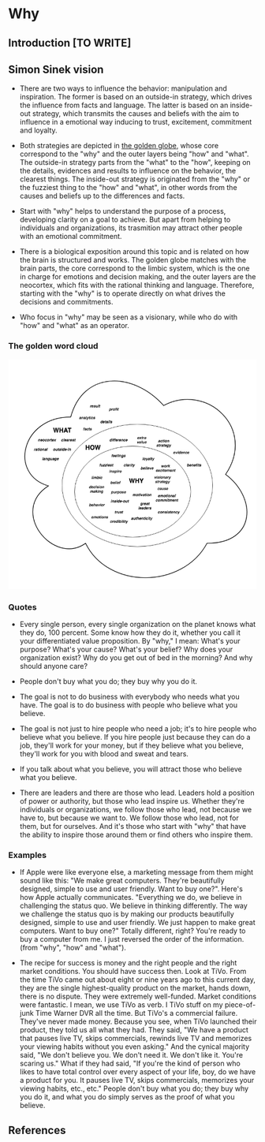 # Why

## Introduction [TO WRITE]

## Simon Sinek vision

- There are two ways to influence the behavior: manipulation and inspiration. The former is based on an outside-in strategy, which drives the influence from facts and language. The latter is based on an inside-out strategy, which transmits the causes and beliefs with the aim to influence in a emotional way inducing to trust, excitement, commitment and loyalty.

- Both strategies are depicted in [the golden globe](#the-golden-word-cloud), whose core correspond to the "why" and the outer layers being "how" and "what". The outside-in strategy parts from the "what" to the "how", keeping on the details, evidences and results to influence on the behavior, the clearest things. The inside-out strategy is originated from the "why" or the fuzziest thing to the "how" and "what", in other words from the causes and beliefs up to the differences and facts.

- Start with "why" helps to understand the purpose of a process, developing clarity on a goal to achieve. But apart from helping to individuals and organizations, its trasmition may attract other people with an emotional commitment.

- There is a biological exposition around this topic and is related on how the brain is structured and works. The golden globe matches with the brain parts, the core correspond to the limbic system, which is the one in charge for emotions and decision making, and the outer layers are the neocortex, which fits with the rational thinking and language. Therefore, starting with the "why" is to operate directly on what drives the decisions and commitments.

- Who focus in "why" may be seen as a visionary, while who do with "how" and "what" as an operator.

### The golden word cloud

![The golden word cloud](resources/golden-word-cloud.png)

### Quotes

- Every single person, every single organization on the planet knows what they do, 100 percent. Some know how they do it, whether you call it your differentiated value proposition. By "why," I mean: What's your purpose? What's your cause? What's your belief? Why does your organization exist? Why do you get out of bed in the morning? And why should anyone care?

- People don't buy what you do; they buy why you do it.

- The goal is not to do business with everybody who needs what you have. The goal is to do business with people who believe what you believe.

- The goal is not just to hire people who need a job; it's to hire people who believe what you believe. If you hire people just because they can do a job, they'll work for your money, but if they believe what you believe, they'll work for you with blood and sweat and tears.

- If you talk about what you believe, you will attract those who believe what you believe.

- There are leaders and there are those who lead. Leaders hold a position of power or authority, but those who lead inspire us. Whether they're individuals or organizations, we follow those who lead, not because we have to, but because we want to. We follow those who lead, not for them, but for ourselves. And it's those who start with "why" that have the ability to inspire those around them or find others who inspire them.

### Examples

- If Apple were like everyone else, a marketing message from them might sound like this: "We make great computers. They're beautifully designed, simple to use and user friendly. Want to buy one?". Here's how Apple actually communicates. "Everything we do, we believe in challenging the status quo. We believe in thinking differently. The way we challenge the status quo is by making our products beautifully designed, simple to use and user friendly. We just happen to make great computers. Want to buy one?" Totally different, right? You're ready to buy a computer from me. I just reversed the order of the information. (from "why", "how" and "what").

- The recipe for success is money and the right people and the right market conditions. You should have success then. Look at TiVo. From the time TiVo came out about eight or nine years ago to this current day, they are the single highest-quality product on the market, hands down, there is no dispute. They were extremely well-funded. Market conditions were fantastic. I mean, we use TiVo as verb. I TiVo stuff on my piece-of-junk Time Warner DVR all the time. But TiVo's a commercial failure. They've never made money. Because you see, when TiVo launched their product, they told us all what they had. They said, "We have a product that pauses live TV, skips commercials, rewinds live TV and memorizes your viewing habits without you even asking." And the cynical majority said, "We don't believe you. We don't need it. We don't like it. You're scaring us." What if they had said, "If you're the kind of person who likes to have total control over every aspect of your life, boy, do we have a product for you. It pauses live TV, skips commercials, memorizes your viewing habits, etc., etc." People don't buy what you do; they buy why you do it, and what you do simply serves as the proof of what you believe.

## References
